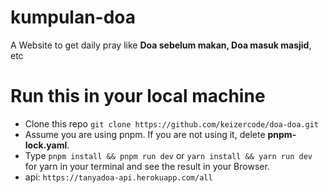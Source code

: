 # kumpulan-doa

A Website to get daily pray like **Doa sebelum makan, Doa masuk masjid**, etc

# Run this in your local machine

- Clone this repo `git clone https://github.com/keizercode/doa-doa.git`
- Assume you are using pnpm. If you are not using it, delete **pnpm-lock.yaml**.
- Type `pnpm install && pnpm run dev` or `yarn install && yarn run dev` for yarn in your terminal and see the result in your Browser.
- api: `https://tanyadoa-api.herokuapp.com/all`
